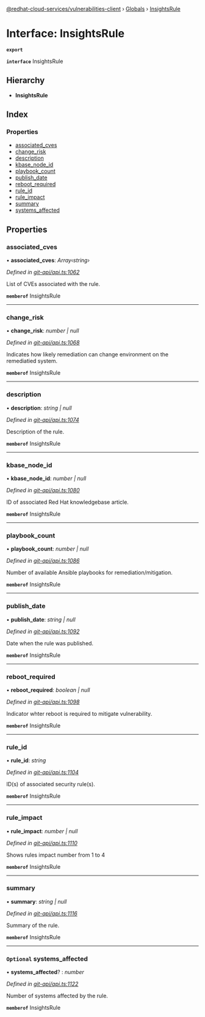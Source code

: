 [@redhat-cloud-services/vulnerabilities-client](../README.md) › [Globals](../globals.md) › [InsightsRule](insightsrule.md)

# Interface: InsightsRule

**`export`** 

**`interface`** InsightsRule

## Hierarchy

* **InsightsRule**

## Index

### Properties

* [associated_cves](insightsrule.md#associated_cves)
* [change_risk](insightsrule.md#change_risk)
* [description](insightsrule.md#description)
* [kbase_node_id](insightsrule.md#kbase_node_id)
* [playbook_count](insightsrule.md#playbook_count)
* [publish_date](insightsrule.md#publish_date)
* [reboot_required](insightsrule.md#reboot_required)
* [rule_id](insightsrule.md#rule_id)
* [rule_impact](insightsrule.md#rule_impact)
* [summary](insightsrule.md#summary)
* [systems_affected](insightsrule.md#optional-systems_affected)

## Properties

###  associated_cves

• **associated_cves**: *Array‹string›*

*Defined in [git-api/api.ts:1062](https://github.com/RedHatInsights/javascript-clients.gi/blob/master/packages/vulnerabilities/git-api/api.ts#L1062)*

List of CVEs associated with the rule.

**`memberof`** InsightsRule

___

###  change_risk

• **change_risk**: *number | null*

*Defined in [git-api/api.ts:1068](https://github.com/RedHatInsights/javascript-clients.gi/blob/master/packages/vulnerabilities/git-api/api.ts#L1068)*

Indicates how likely remediation can change environment on the remediatied system.

**`memberof`** InsightsRule

___

###  description

• **description**: *string | null*

*Defined in [git-api/api.ts:1074](https://github.com/RedHatInsights/javascript-clients.gi/blob/master/packages/vulnerabilities/git-api/api.ts#L1074)*

Description of the rule.

**`memberof`** InsightsRule

___

###  kbase_node_id

• **kbase_node_id**: *number | null*

*Defined in [git-api/api.ts:1080](https://github.com/RedHatInsights/javascript-clients.gi/blob/master/packages/vulnerabilities/git-api/api.ts#L1080)*

ID of associated Red Hat knowledgebase article.

**`memberof`** InsightsRule

___

###  playbook_count

• **playbook_count**: *number | null*

*Defined in [git-api/api.ts:1086](https://github.com/RedHatInsights/javascript-clients.gi/blob/master/packages/vulnerabilities/git-api/api.ts#L1086)*

Number of available Ansible playbooks for remediation/mitigation.

**`memberof`** InsightsRule

___

###  publish_date

• **publish_date**: *string | null*

*Defined in [git-api/api.ts:1092](https://github.com/RedHatInsights/javascript-clients.gi/blob/master/packages/vulnerabilities/git-api/api.ts#L1092)*

Date when the rule was published.

**`memberof`** InsightsRule

___

###  reboot_required

• **reboot_required**: *boolean | null*

*Defined in [git-api/api.ts:1098](https://github.com/RedHatInsights/javascript-clients.gi/blob/master/packages/vulnerabilities/git-api/api.ts#L1098)*

Indicator whter reboot is required to mitigate vulnerability.

**`memberof`** InsightsRule

___

###  rule_id

• **rule_id**: *string*

*Defined in [git-api/api.ts:1104](https://github.com/RedHatInsights/javascript-clients.gi/blob/master/packages/vulnerabilities/git-api/api.ts#L1104)*

ID(s) of associated security rule(s).

**`memberof`** InsightsRule

___

###  rule_impact

• **rule_impact**: *number | null*

*Defined in [git-api/api.ts:1110](https://github.com/RedHatInsights/javascript-clients.gi/blob/master/packages/vulnerabilities/git-api/api.ts#L1110)*

Shows rules impact number from 1 to 4

**`memberof`** InsightsRule

___

###  summary

• **summary**: *string | null*

*Defined in [git-api/api.ts:1116](https://github.com/RedHatInsights/javascript-clients.gi/blob/master/packages/vulnerabilities/git-api/api.ts#L1116)*

Summary of the rule.

**`memberof`** InsightsRule

___

### `Optional` systems_affected

• **systems_affected**? : *number*

*Defined in [git-api/api.ts:1122](https://github.com/RedHatInsights/javascript-clients.gi/blob/master/packages/vulnerabilities/git-api/api.ts#L1122)*

Number of systems affected by the rule.

**`memberof`** InsightsRule
